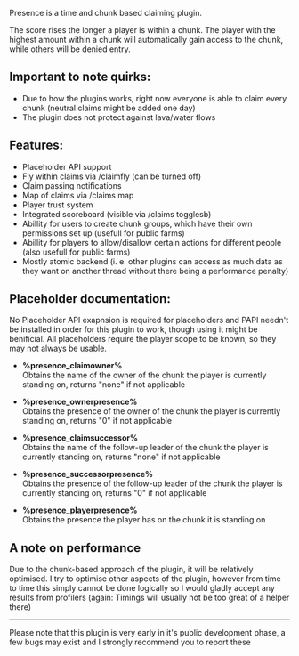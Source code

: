 Presence is a time and chunk based claiming plugin.

The score rises the longer a player is within a chunk. The player with the highest amount within a chunk will automatically gain access to the chunk,
while others will be denied entry.

## Important to note quirks:

   - Due to how the plugins works, right now everyone is able to claim every chunk (neutral claims might be added one day)
   - The plugin does not protect against lava/water flows


## Features:

   - Placeholder API support
   - Fly within claims via /claimfly (can be turned off)
   - Claim passing notifications
   - Map of claims via /claims map
   - Player trust system
   - Integrated scoreboard (visible via /claims togglesb)
   - Abillity for users to create chunk groups, which have their own permissions set up (usefull for public farms)
   - Abillity for players to allow/disallow certain actions for different people (also usefull for public farms)
   - Mostly atomic backend (i. e. other plugins can access as much data as they want on another thread without there being a performance penalty)


## Placeholder documentation:

No Placeholder API exapnsion is required for placeholders and PAPI needn't be installed in order for this plugin to work,
though using it might be benificial. All placeholders require the player scope to be known, so they may not
always be usable.

  - **%presence_claimowner%** <br>
   Obtains the name of the owner of the chunk the player is currently standing on, returns "none" if not applicable

  - **%presence_ownerpresence%** <br>
   Obtains the presence of the owner of the chunk the player is currently standing on, returns "0" if not applicable

  - **%presence_claimsuccessor%** <br>
   Obtains the name of the follow-up leader of the chunk the player is currently standing on, returns "none" if not applicable

  - **%presence_successorpresence%** <br>
   Obtains the presence of the follow-up leader of the chunk the player is currently standing on, returns "0" if not applicable

  - **%presence_playerpresence%** <br>
   Obtains the presence the player has on the chunk it is standing on


## A note on performance

Due to the chunk-based approach of the plugin, it will be relatively optimised. I try to optimise other aspects of the plugin, however from time to time this simply cannot be done logically so I would gladly accept any results from profilers (again: Timings will usually not be too great of a helper there)

---

Please note that this plugin is very early in it's public development phase, a few bugs may exist and I strongly recommend you to report these
